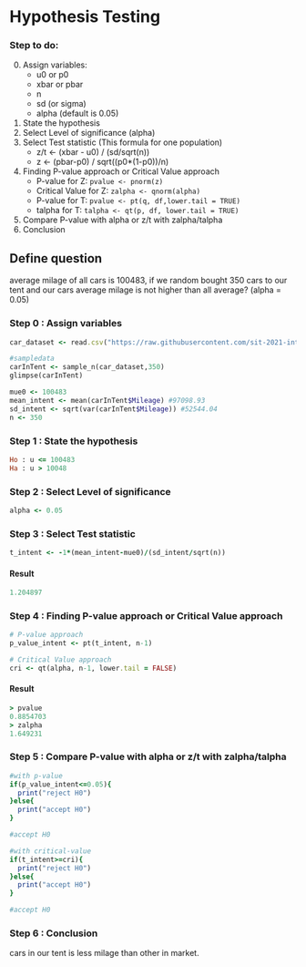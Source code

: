 # Hypothesis Testing

### Step to do:

0. Assign variables:
   - u0 or p0
   - xbar or pbar
   - n
   - sd (or sigma)
   - alpha (default is 0.05)
1. State the hypothesis
2. Select Level of significance (alpha)
3. Select Test statistic (This formula for one population)
   - z/t <- (xbar - u0) / (sd/sqrt(n))
   - z <- (pbar-p0) / sqrt((p0\*(1-p0))/n)
4. Finding P-value approach or Critical Value approach
   - P-value for Z: `pvalue <- pnorm(z)`
   - Critical Value for Z: `zalpha <- qnorm(alpha)`
   - P-value for T: `pvalue <- pt(q, df,lower.tail = TRUE)`
   - talpha for T: `talpha <- qt(p, df, lower.tail = TRUE)`
5. Compare P-value with alpha or z/t with zalpha/talpha
6. Conclusion
## Define question
average milage of all cars is 100483, if we random bought 350 cars to our tent
and our cars average milage is not higher than all average? (alpha = 0.05)


### Step 0 : Assign variables
``` ruby
car_dataset <- read.csv("https://raw.githubusercontent.com/sit-2021-int214/007-Car-Prices-Dataset/master/term%20assignment/midterm/Cleaning%20Data/Car_Prices_Dataset_Clean_Update.csv")

#sampledata
carInTent <- sample_n(car_dataset,350)
glimpse(carInTent)

mue0 <- 100483
mean_intent <- mean(carInTent$Mileage) #97098.93
sd_intent <- sqrt(var(carInTent$Mileage)) #52544.04
n <- 350
```
### Step 1 : State the hypothesis
``` ruby
Ho : u <= 100483
Ha : u > 10048
```

### Step 2 : Select Level of significance
``` ruby
alpha <- 0.05
```

### Step 3 : Select Test statistic
```ruby
t_intent <- -1*(mean_intent-mue0)/(sd_intent/sqrt(n))
```
#### Result
``` ruby
1.204897
```
### Step 4 : Finding P-value approach or Critical Value approach
```ruby
# P-value approach
p_value_intent <- pt(t_intent, n-1)

# Critical Value approach
cri <- qt(alpha, n-1, lower.tail = FALSE)
```
#### Result
``` ruby
> pvalue
0.8854703
> zalpha
1.649231
```

### Step 5 : Compare P-value with alpha or z/t with zalpha/talpha
``` ruby
#with p-value
if(p_value_intent<=0.05){
  print("reject H0")
}else{
  print("accept H0")
}

#accept H0

#with critical-value
if(t_intent>=cri){
  print("reject H0")
}else{
  print("accept H0")
}

#accept H0
```

### Step 6 : Conclusion
cars in our tent is less milage than other in market.
